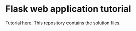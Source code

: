 # Flask web application tutorial

Tutorial [here](https://medium.com/@sophiashovkovy/build-your-first-web-application-with-flask-python-postgresql-and-sqlalchemy-for-beginners-84470101eba9). This repository contains the solution files.
